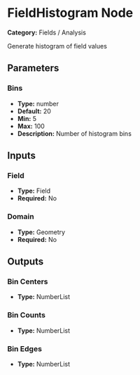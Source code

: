 
# FieldHistogram Node

**Category:** Fields / Analysis

Generate histogram of field values

## Parameters


### Bins
- **Type:** number
- **Default:** 20
- **Min:** 5
- **Max:** 100
- **Description:** Number of histogram bins


## Inputs


### Field
- **Type:** Field
- **Required:** No



### Domain
- **Type:** Geometry
- **Required:** No



## Outputs


### Bin Centers
- **Type:** NumberList



### Bin Counts
- **Type:** NumberList



### Bin Edges
- **Type:** NumberList




